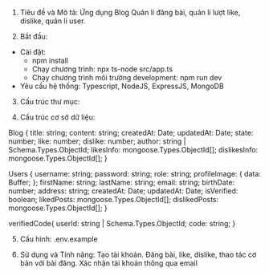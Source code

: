 1. Tiêu đề và Mô tả:
Ứng dụng Blog
Quản lí đăng bài, quản lí lượt like, dislike, quản lí user.

2. Bắt đầu:
- Cài đặt:
  * npm install
  * Chạy chương trình: npx ts-node src/app.ts
  * Chạy chương trình môi trường development: npm run dev
- Yêu cầu hệ thống:
Typescript, NodeJS, ExpressJS, MongoDB

3. Cấu trúc thư mục:

4. Cấu trúc cơ sở dữ liệu:

Blog {
  title: string;
  content: string;
  createdAt: Date;
  updatedAt: Date;
  state: number;
  like: number;
  dislike: number;
  author: string | Schema.Types.ObjectId;
  likesInfo: mongoose.Types.ObjectId[];
  dislikesInfo: mongoose.Types.ObjectId[];
}

Users {
    username: string;
  password: string;
  role: string;
  profileImage: {
    data: Buffer;
  };
  firstName: string;
  lastName: string;
  email: string;
  birthDate: number;
  address: string;
  createdAt: Date;
  updatedAt: Date;
  isVerified: boolean;
  likedPosts: mongoose.Types.ObjectId[];
  dislikedPosts: mongoose.Types.ObjectId[];
}

verifiedCode{
  userId: string | Schema.Types.ObjectId;
  code: string;
}

5. Cấu hình:
.env.example

6. Sử dụng và Tính năng:
  Tạo tài khoản.
  Đăng bài, like, dislike, thao tác cơ bản với bài đăng.
  Xác nhận tài khoản thông qua email
